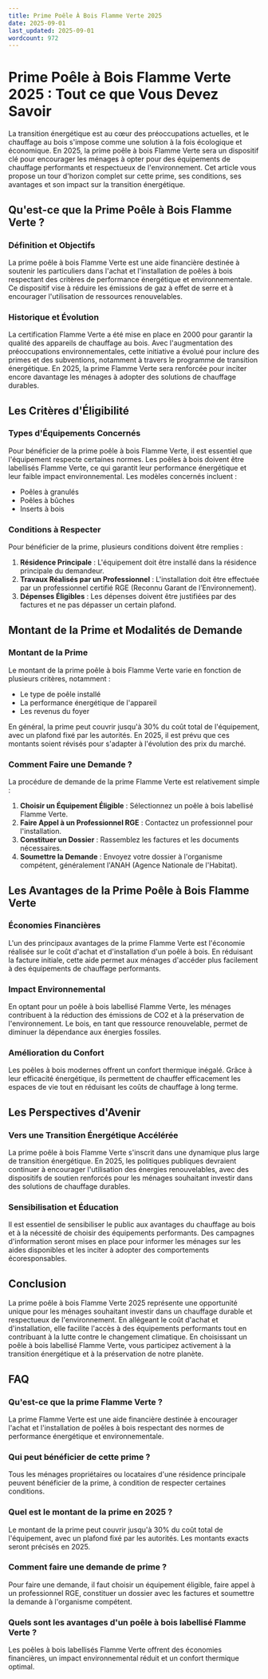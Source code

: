```yaml
---
title: Prime Poêle À Bois Flamme Verte 2025
date: 2025-09-01
last_updated: 2025-09-01
wordcount: 972
---
```


# Prime Poêle à Bois Flamme Verte 2025 : Tout ce que Vous Devez Savoir

La transition énergétique est au cœur des préoccupations actuelles, et le chauffage au bois s'impose comme une solution à la fois écologique et économique. En 2025, la prime poêle à bois Flamme Verte sera un dispositif clé pour encourager les ménages à opter pour des équipements de chauffage performants et respectueux de l'environnement. Cet article vous propose un tour d'horizon complet sur cette prime, ses conditions, ses avantages et son impact sur la transition énergétique.

## Qu'est-ce que la Prime Poêle à Bois Flamme Verte ?

### Définition et Objectifs

La prime poêle à bois Flamme Verte est une aide financière destinée à soutenir les particuliers dans l'achat et l'installation de poêles à bois respectant des critères de performance énergétique et environnementale. Ce dispositif vise à réduire les émissions de gaz à effet de serre et à encourager l'utilisation de ressources renouvelables.

### Historique et Évolution

La certification Flamme Verte a été mise en place en 2000 pour garantir la qualité des appareils de chauffage au bois. Avec l'augmentation des préoccupations environnementales, cette initiative a évolué pour inclure des primes et des subventions, notamment à travers le programme de transition énergétique. En 2025, la prime Flamme Verte sera renforcée pour inciter encore davantage les ménages à adopter des solutions de chauffage durables.

## Les Critères d'Éligibilité

### Types d'Équipements Concernés

Pour bénéficier de la prime poêle à bois Flamme Verte, il est essentiel que l'équipement respecte certaines normes. Les poêles à bois doivent être labellisés Flamme Verte, ce qui garantit leur performance énergétique et leur faible impact environnemental. Les modèles concernés incluent :

- Poêles à granulés
- Poêles à bûches
- Inserts à bois

### Conditions à Respecter

Pour bénéficier de la prime, plusieurs conditions doivent être remplies :

1. **Résidence Principale** : L'équipement doit être installé dans la résidence principale du demandeur.
2. **Travaux Réalisés par un Professionnel** : L'installation doit être effectuée par un professionnel certifié RGE (Reconnu Garant de l’Environnement).
3. **Dépenses Éligibles** : Les dépenses doivent être justifiées par des factures et ne pas dépasser un certain plafond.

## Montant de la Prime et Modalités de Demande

### Montant de la Prime

Le montant de la prime poêle à bois Flamme Verte varie en fonction de plusieurs critères, notamment :

- Le type de poêle installé
- La performance énergétique de l'appareil
- Les revenus du foyer

En général, la prime peut couvrir jusqu'à 30% du coût total de l'équipement, avec un plafond fixé par les autorités. En 2025, il est prévu que ces montants soient révisés pour s'adapter à l'évolution des prix du marché.

### Comment Faire une Demande ?

La procédure de demande de la prime Flamme Verte est relativement simple :

1. **Choisir un Équipement Éligible** : Sélectionnez un poêle à bois labellisé Flamme Verte.
2. **Faire Appel à un Professionnel RGE** : Contactez un professionnel pour l'installation.
3. **Constituer un Dossier** : Rassemblez les factures et les documents nécessaires.
4. **Soumettre la Demande** : Envoyez votre dossier à l'organisme compétent, généralement l'ANAH (Agence Nationale de l'Habitat).

## Les Avantages de la Prime Poêle à Bois Flamme Verte

### Économies Financières

L'un des principaux avantages de la prime Flamme Verte est l'économie réalisée sur le coût d'achat et d'installation d'un poêle à bois. En réduisant la facture initiale, cette aide permet aux ménages d'accéder plus facilement à des équipements de chauffage performants.

### Impact Environnemental

En optant pour un poêle à bois labellisé Flamme Verte, les ménages contribuent à la réduction des émissions de CO2 et à la préservation de l'environnement. Le bois, en tant que ressource renouvelable, permet de diminuer la dépendance aux énergies fossiles.

### Amélioration du Confort

Les poêles à bois modernes offrent un confort thermique inégalé. Grâce à leur efficacité énergétique, ils permettent de chauffer efficacement les espaces de vie tout en réduisant les coûts de chauffage à long terme.

## Les Perspectives d'Avenir

### Vers une Transition Énergétique Accélérée

La prime poêle à bois Flamme Verte s'inscrit dans une dynamique plus large de transition énergétique. En 2025, les politiques publiques devraient continuer à encourager l'utilisation des énergies renouvelables, avec des dispositifs de soutien renforcés pour les ménages souhaitant investir dans des solutions de chauffage durables.

### Sensibilisation et Éducation

Il est essentiel de sensibiliser le public aux avantages du chauffage au bois et à la nécessité de choisir des équipements performants. Des campagnes d'information seront mises en place pour informer les ménages sur les aides disponibles et les inciter à adopter des comportements écoresponsables.

## Conclusion

La prime poêle à bois Flamme Verte 2025 représente une opportunité unique pour les ménages souhaitant investir dans un chauffage durable et respectueux de l'environnement. En allégeant le coût d'achat et d'installation, elle facilite l'accès à des équipements performants tout en contribuant à la lutte contre le changement climatique. En choisissant un poêle à bois labellisé Flamme Verte, vous participez activement à la transition énergétique et à la préservation de notre planète.

## FAQ

### Qu'est-ce que la prime Flamme Verte ?

La prime Flamme Verte est une aide financière destinée à encourager l'achat et l'installation de poêles à bois respectant des normes de performance énergétique et environnementale.

### Qui peut bénéficier de cette prime ?

Tous les ménages propriétaires ou locataires d'une résidence principale peuvent bénéficier de la prime, à condition de respecter certaines conditions.

### Quel est le montant de la prime en 2025 ?

Le montant de la prime peut couvrir jusqu'à 30% du coût total de l'équipement, avec un plafond fixé par les autorités. Les montants exacts seront précisés en 2025.

### Comment faire une demande de prime ?

Pour faire une demande, il faut choisir un équipement éligible, faire appel à un professionnel RGE, constituer un dossier avec les factures et soumettre la demande à l'organisme compétent.

### Quels sont les avantages d'un poêle à bois labellisé Flamme Verte ?

Les poêles à bois labellisés Flamme Verte offrent des économies financières, un impact environnemental réduit et un confort thermique optimal.